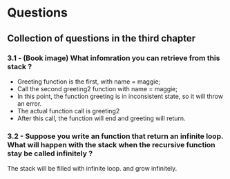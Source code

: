 # Questions

## Collection of questions in the third chapter

### 3.1 - (Book image) What infomration you can retrieve from this stack ?

- Greeting function is the first, with name = maggie;
- Call the second greeting2 function with name = maggie;
- In this point, the function greeting is in inconsistent state, so it will throw an error.
- The actual function call is greeting2
- After this call, the function will end and greeting will return.

### 3.2 - Suppose you write an function that return an infinite loop. What will happen with the stack when the recursive function stay be called infinitely ?

The stack will be filled with infinite loop. and grow infinitely.
